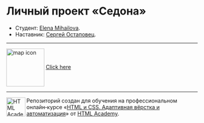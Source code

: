 # Личный проект «Седона» 

* Студент: [Elena Mihailova](https://up.htmlacademy.ru/adaptive/26/user/1959447).
* Наставник: [Сергей Остаповец](https://htmlacademy.ru/profile/seraphim).

---


  <img align="center" src="https://user-images.githubusercontent.com/96042722/194167993-0a79e250-35b2-4b05-be85-9f9ce42b506d.svg" width="100px" height="100px"
       alt="map icon"/>
  <a href="https://elenamihailova.github.io/1959447-sedona-26/"> Click here </a>

---

<a href="https://htmlacademy.ru/intensive/adaptive"><img align="left" width="50" height="50" alt="HTML Academy" src="https://up.htmlacademy.ru/static/img/intensive/adaptive/logo-for-github-2.png"></a>

Репозиторий создан для обучения на профессиональном онлайн‑курсе «[HTML и CSS. Адаптивная вёрстка и автоматизация](https://htmlacademy.ru/intensive/adaptive)» от [HTML Academy](https://htmlacademy.ru).

[check-image]: https://github.com/htmlacademy-adaptive/1959447-sedona-26/workflows/Project%20check/badge.svg?branch=master
[check-url]: https://github.com/htmlacademy-adaptive/1959447-sedona-26/actions
